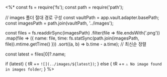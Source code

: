 <%*
const fs = require('fs');
const path = require('path');

// images 폴더 절대 경로 구성
const vaultPath = app.vault.adapter.basePath;
const imagesPath = path.join(vaultPath, '../images');

const files = fs.readdirSync(imagesPath)
  .filter(file => file.endsWith('.png'))
  .map(file => ({
    name: file,
    time: fs.statSync(path.join(imagesPath, file)).mtime.getTime()
  }))
  .sort((a, b) => b.time - a.time); // 최신순 정렬

const latest = files[0]?.name;

if (latest) {
  tR += `![](../images/${latest})`;
} else {
  tR += `⚠️ No image found in images folder`;
}
%>
